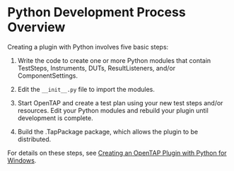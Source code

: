 # Python Development Process Overview

Creating a plugin with Python involves five basic steps:

1. Write the code to create one or more Python modules that contain TestSteps, Instruments, DUTs, ResultListeners, and/or ComponentSettings.

2. Edit the `__init__.py` file to import the modules.

3. Start OpenTAP and create a test plan using your new test steps and/or resources. Edit your Python modules and rebuild your plugin until development is complete.

4. Build the .TapPackage package, which allows the plugin to be distributed.

For details on these steps, see [Creating an OpenTAP Plugin with Python for Windows](./Creating_a_plugin_with_Python_for_Windows.md).
